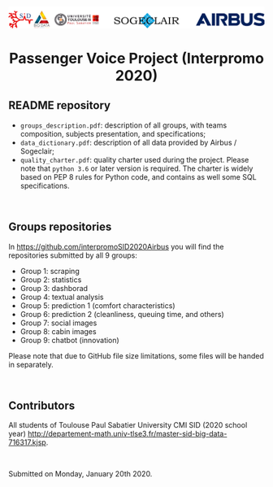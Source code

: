 ![](header.png?raw=true)
# <h1 align='center'>Passenger Voice Project (Interpromo 2020)</h1>
<p align="justify">
  
## README repository
* `groups_description.pdf`: description of all groups, with teams composition, subjects presentation, and specifications;
* `data_dictionary.pdf`: description of all data provided by Airbus / Sogeclair;
* `quality_charter.pdf`: quality charter used during the project. Please note that `python 3.6` or later version is required. The charter is widely based on PEP 8 rules for Python code, and contains as well some SQL specifications.

&nbsp;
## Groups repositories
In https://github.com/interpromoSID2020Airbus you will find the repositories submitted by all 9 groups:
* Group 1: scraping
* Group 2: statistics
* Group 3: dashborad
* Group 4: textual analysis
* Group 5: prediction 1 (comfort characteristics)
* Group 6: prediction 2 (cleanliness, queuing time, and others)
* Group 7: social images
* Group 8: cabin images
* Group 9: chatbot (innovation)


Please note that due to GitHub file size limitations, some files will be handed in separately.

&nbsp;
## Contributors
All students of Toulouse Paul Sabatier University CMI SID (2020 school year) http://departement-math.univ-tlse3.fr/master-sid-big-data-716317.kjsp.

&nbsp;


Submitted on Monday, January 20th 2020.

